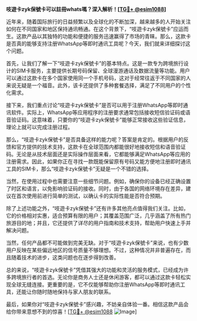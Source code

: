 **吱遊卡zyk保號卡可以註冊whats嗎？深入解析！[[TG💪+ @esim1088](https://t.me/s/esim1088)]**

近年来，随着国际旅行的日益频繁以及全球化的不断加深，越来越多的人开始关注如何在不同国家和地区保持通讯畅通。在这个背景下，“吱遊卡zyk保號卡”应运而生。这款产品以其独特的功能和便捷的服务迅速赢得了市场的青睐。那么，这款卡是否真的能够支持注册WhatsApp等即时通讯工具呢？今天，我们就来详细探讨这个问题。

首先，让我们了解一下“吱遊卡zyk保號卡”的基本特点。这是一款专为跨境旅行设计的SIM卡服务，主要提供长期号码保留、全球漫游通话及数据流量等功能。用户可以通过这款卡在多个国家使用同一个手机号码，这对于经常往返于不同国家的人来说无疑是一个福音。此外，该卡还提供了多种套餐选择，满足了不同用户的个性化需求。

接下来，我们重点讨论“吱遊卡zyk保號卡”是否可以用于注册WhatsApp等即时通讯软件。实际上，WhatsApp等应用程序的注册要求通常包括接收短信验证码或语音验证码。这意味着，只要你的“吱遊卡zyk保號卡”能够正常接收这些验证信息，理论上就可以完成注册过程。

那么，“吱遊卡zyk保號卡”是否具备这样的能力呢？答案是肯定的。根据用户的反馈和官方提供的技术支持，这款卡在全球范围内都能很好地接收短信和语音验证码。无论是从技术层面还是实际操作层面来看，它都能够满足WhatsApp等应用的注册需求。因此，如果你正在寻找一款既能保留原有号码又能方便地注册即时通讯工具的SIM卡，那么“吱遊卡zyk保號卡”无疑是一个不错的选择。

当然，在使用过程中也需要注意一些细节问题。例如，确保你的设备已经正确设置了时区和语言，以免影响验证码的接收。同时，由于各国的网络环境存在差异，建议在首次使用前进行简单的测试，以确认卡的实际性能是否符合预期。

除了上述功能之外，“吱遊卡zyk保號卡”还有许多其他亮点值得我们关注。比如，它的价格相对实惠，适合预算有限的用户；其覆盖范围广泛，几乎涵盖了所有热门旅游目的地；并且，它还提供了详尽的用户指南和技术支持，帮助用户快速上手并解决问题。

当然，任何产品都不可能做到完美无缺。对于“吱遊卡zyk保號卡”来说，也有少数用户反映在某些偏远地区的信号质量不够理想。不过，这种情况并非普遍存在，而且随着技术的进步，这类问题也在逐步得到改善。

总的来说，“吱遊卡zyk保號卡”凭借其强大的功能和灵活的服务模式，已经成为许多跨境旅行者的首选。无论你是商务人士还是休闲游客，都可以通过这款卡轻松实现全球无缝连接。更重要的是，它不仅能够帮助你注册WhatsApp等即时通讯工具，还能让你随时随地保持与家人朋友的联系。

最后，如果你对“吱遊卡zyk保號卡”感兴趣，不妨亲自体验一番。相信这款产品会给你带来意想不到的惊喜！[[TG💪+ @esim1088](https://t.me/s/esim1088) ![Image](https://i.postimg.cc/4NQfJmqS/Snipaste-2025-05-13-00-14-12.png)]